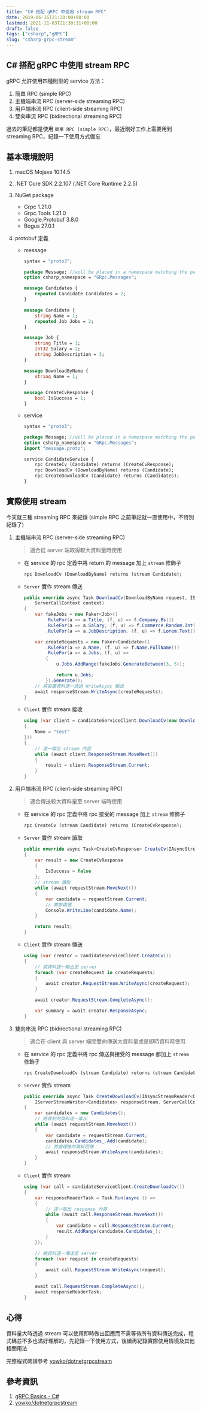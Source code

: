 ```yaml
---
title: "C# 搭配 gRPC 中使用 stream RPC"
date: 2019-06-16T21:30:00+08:00
lastmod: 2021-11-03T21:30:31+08:00
draft: false
tags: ["csharp","gRPC"]
slug: "csharp-grpc-stream"
---
```


## C# 搭配 gRPC 中使用 stream RPC

gRPC 允許使用四種則型的 service 方法：

1. 簡單 RPC (simple RPC)
2. 主機端串流 RPC (server-side streaming RPC)
3. 用戶端串流 RPC (client-side streaming RPC)
4. 雙向串流 RPC (bidirectional streaming RPC)

過去的筆記都是使用 `簡單 RPC (simple RPC)`，最近剛好工作上需要用到 streaming RPC，紀錄一下使用方式備忘

## 基本環境說明

1. macOS Mojave 10.14.5
2. .NET Core SDK 2.2.107 (.NET Core Runtime 2.2.5)
3. NuGet package

    - Grpc 1.21.0
    - Grpc.Tools 1.21.0
    - Google.Protobuf 3.8.0
    - Bogus 27.0.1
4. protobuf 定義

    - message

        ```proto
        syntax = "proto3";

        package Message; //will be placed in a namespace matching the package name if csharp_namespace is not specified
        option csharp_namespace = "GRpc.Messages";

        message Candidates {
            repeated Candidate Candidates = 2;
        }

        message Candidate {
            string Name = 1;
            repeated Job Jobs = 2;
        }

        message Job {
            string Title = 1;
            int32 Salary = 2;
            string JobDescription = 3;
        }

        message DownloadByName {
            string Name = 1;
        }

        message CreateCvResponse {
            bool IsSuccess = 1;
        }
        ```

    - service

        ```proto
        syntax = "proto3";

        package Message; //will be placed in a namespace matching the package name if csharp_namespace is not specified
        option csharp_namespace = "GRpc.Messages";
        import "message.proto";

        service CandidateService {
            rpc CreateCv (Candidate) returns (CreateCvResponse);
            rpc DownloadCv (DownloadByName) returns (Candidate);
            rpc CreateDownloadCv (Candidate) returns (Candidates);
        }
        ```

## 實際使用 stream

今天就三種 streaming RPC 來紀錄 (simple RPC 之前筆記就一直使用中，不特別紀錄了)

1. 主機端串流 RPC (server-side streaming RPC)

    > 適合從 server 端取得較大資料量時使用

    - 在 service 的 rpc 定義中將 return 的 message 加上 `stream` 修飾子

        ```proto
        rpc DownloadCv (DownloadByName) returns (stream Candidate);
        ```

    - `Server` 實作 stream 傳送

        ```cs
        public override async Task DownloadCv(DownloadByName request, IServerStreamWriter<Candidate> responseStream,
            ServerCallContext context)
        {
            var fakeJobs = new Faker<Job>()
                .RuleFor(a => a.Title, (f, u) => f.Company.Bs())
                .RuleFor(a => a.Salary, (f, u) => f.Commerce.Random.Int(1000, 2000))
                .RuleFor(a => a.JobDescription, (f, u) => f.Lorem.Text());

            var createRequests = new Faker<Candidate>()
                .RuleFor(a => a.Name, (f, u) => f.Name.FullName())
                .RuleFor(a => a.Jobs, (f, u) =>
                {
                    u.Jobs.AddRange(fakeJobs.GenerateBetween(3, 5));

                    return u.Jobs;
                }).Generate();
            // 將每筆資料逐一透過 WriteAsync 輸出
            await responseStream.WriteAsync(createRequests);
        }
        ```

    - `Client` 實作 stream 接收

        ```cs
        using (var client = candidateServiceClient.DownloadCv(new DownloadByName()
        {
            Name = "test"
        }))
        {
            // 逐一取出 stream 內容
            while (await client.ResponseStream.MoveNext())
            {
                result = client.ResponseStream.Current;
            }
        }
        ```

2. 用戶端串流 RPC (client-side streaming RPC)

    > 適合傳送較大資料量至 server 端時使用

    - 在 service 的 rpc 定義中將 rpc 接受的 message 加上 `stream` 修飾子

        ```proto
        rpc CreateCv (stream Candidate) returns (CreateCvResponse);
        ```

    - `Server` 實作 stream 讀取

        ```cs
        public override async Task<CreateCvResponse> CreateCv(IAsyncStreamReader<Candidate> requestStream, ServerCallContext context)
        {
            var result = new CreateCvResponse
            {
                IsSuccess = false
            };
            // stream 讀取
            while (await requestStream.MoveNext())
            {
                var candidate = requestStream.Current;
                // 實際處理
                Console.WriteLine(candidate.Name);
            }

            return result;
        }
        ```

    - `Client` 實作 stream 傳送

        ```cs
        using (var creator = candidateServiceClient.CreateCv())
        {
            // 將資料逐一輸出至 server
            foreach (var createRequest in createRequests)
            {
                await creator.RequestStream.WriteAsync(createRequest);
            }

            await creator.RequestStream.CompleteAsync();

            var summary = await creator.ResponseAsync;
        }
        ```

3. 雙向串流 RPC (bidirectional streaming RPC)

    > 適合在 client 與 server 端間雙向傳送大資料量或是即時資料時使用

    - 在 service 的 rpc 定義中將 rpc 傳送與接受的 message 都加上 `stream` 修飾子

        ```proto
        rpc CreateDownloadCv (stream Candidate) returns (stream Candidates);
        ```

    - `Server` 實作 stream

        ```cs
        public override async Task CreateDownloadCv(IAsyncStreamReader<Candidate> requestStream,
            IServerStreamWriter<Candidates> responseStream, ServerCallContext context)
        {
            var candidates = new Candidates();
            // 將收到的資料逐一取出
            while (await requestStream.MoveNext())
            {
                var candidate = requestStream.Current;
                candidates.Candidates_.Add(candidate);
                // 將處理後的資料回傳
                await responseStream.WriteAsync(candidates);
            }
        }
        ```

    - `Client` 實作 stream

        ```cs
        using (var call = candidateServiceClient.CreateDownloadCv())
        {
            var responseReaderTask = Task.Run(async () =>
            {
                // 逐一取出 response 內容
                while (await call.ResponseStream.MoveNext())
                {
                    var candidate = call.ResponseStream.Current;
                    result.AddRange(candidate.Candidates_);
                }
            });

            // 將資料逐一傳送至 server
            foreach (var request in createRequests)
            {
                await call.RequestStream.WriteAsync(request);
            }

            await call.RequestStream.CompleteAsync();
            await responseReaderTask;
        }
        ```

## 心得

資料量大時透過 stream 可以使用即時做出回應而不需等待所有資料傳送完成，程式碼並不多也滿好理解的，先紀錄一下使用方式，後續再紀錄實際使用情境及其他相關用法

完整程式碼請參考 [yowko/dotnetgrpcstream](https://github.com/yowko/dotnetgrpcstream)

## 參考資訊

1. [gRPC Basics - C#](https://grpc.io/docs/tutorials/basic/csharp/)
2. [yowko/dotnetgrpcstream](https://github.com/yowko/dotnetgrpcstream)
